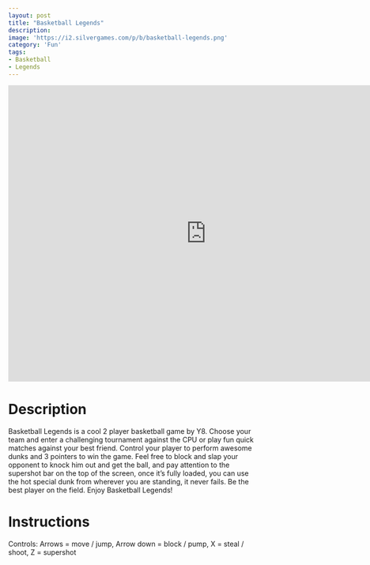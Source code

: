 ```yaml
---
layout: post
title: "Basketball Legends"
description:  
image: 'https://i2.silvergames.com/p/b/basketball-legends.png'
category: 'Fun'
tags:
- Basketball
- Legends
---
```


<iframe src="https://www.silvergames.com/en/basketball-legends/iframe" width="800" height="600" style="margin:0;padding:0;border:0"></iframe>

# Description


Basketball Legends is a cool 2 player basketball game by Y8. Choose your team and enter a challenging tournament against the CPU or play fun quick matches against your best friend. Control your player to perform awesome dunks and 3 pointers to win the game. Feel free to block and slap your opponent to knock him out and get the ball, and pay attention to the supershot bar on the top of the screen, once it’s fully loaded, you can use the hot special dunk from wherever you are standing, it never fails. Be the best player on the field. Enjoy Basketball Legends!

# Instructions

Controls: Arrows = move / jump, Arrow down = block / pump, X = steal / shoot, Z = supershot
